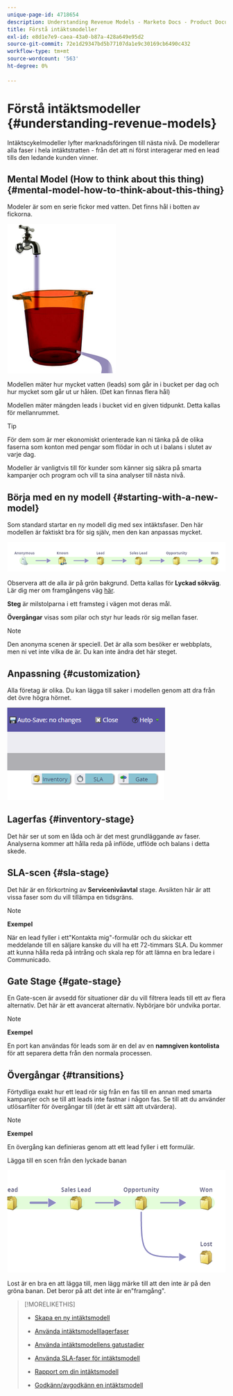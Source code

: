 ```yaml
---
unique-page-id: 4718654
description: Understanding Revenue Models - Marketo Docs - Product Documentation
title: Förstå intäktsmodeller
exl-id: e8d1e7e9-caea-43a0-b87a-428a649e95d2
source-git-commit: 72e1d29347bd5b77107da1e9c30169cb6490c432
workflow-type: tm+mt
source-wordcount: '563'
ht-degree: 0%

---
```


# Förstå intäktsmodeller {#understanding-revenue-models}

Intäktscykelmodeller lyfter marknadsföringen till nästa nivå. De modellerar alla faser i hela intäktstratten - från det att ni först interagerar med en lead tills den ledande kunden vinner.

## Mental Model (How to think about this thing) {#mental-model-how-to-think-about-this-thing}

Modeler är som en serie fickor med vatten. Det finns hål i botten av fickorna.

![](assets/image2015-6-12-10-3a14-3a4.png)

Modellen mäter hur mycket vatten (leads) som går in i bucket per dag och hur mycket som går ut ur hålen. (Det kan finnas flera hål)

Modellen mäter mängden leads i bucket vid en given tidpunkt. Detta kallas för mellanrummet.

>[!TIP]
>
>För dem som är mer ekonomiskt orienterade kan ni tänka på de olika faserna som konton med pengar som flödar in och ut i balans i slutet av varje dag.

Modeller är vanligtvis till för kunder som känner sig säkra på smarta kampanjer och program och vill ta sina analyser till nästa nivå.

## Börja med en ny modell {#starting-with-a-new-model}

Som standard startar en ny modell dig med sex intäktsfaser. Den här modellen är faktiskt bra för sig själv, men den kan anpassas mycket.

![](assets/image2015-6-12-9-3a43-3a11.png)

Observera att de alla är på grön bakgrund. Detta kallas för **Lyckad sökväg**. Lär dig mer om framgångens väg [här](/help/marketo/product-docs/reporting/revenue-cycle-analytics/revenue-cycle-models/understanding-revenue-model-success-path.md).

**Steg** är milstolparna i ett framsteg i vägen mot deras mål.

**Övergångar** visas som pilar och styr hur leads rör sig mellan faser.

>[!NOTE]
>
>Den anonyma scenen är speciell. Det är alla som besöker er webbplats, men ni vet inte vilka de är. Du kan inte ändra det här steget.

## Anpassning {#customization}

Alla företag är olika. Du kan lägga till saker i modellen genom att dra från det övre högra hörnet.

![](assets/image2015-6-12-9-3a45-3a36.png)

## Lagerfas {#inventory-stage}

Det här ser ut som en låda och är det mest grundläggande av faser. Analyserna kommer att hålla reda på inflöde, utflöde och balans i detta skede.

## SLA-scen {#sla-stage}

Det här är en förkortning av **Servicenivåavtal** stage. Avsikten här är att vissa faser som du vill tillämpa en tidsgräns.

>[!NOTE]
>
>**Exempel**
>
>När en lead fyller i ett&quot;Kontakta mig&quot;-formulär och du skickar ett meddelande till en säljare kanske du vill ha ett 72-timmars SLA. Du kommer att kunna hålla reda på intrång och skala rep för att lämna en bra ledare i Communicado.

## Gate Stage {#gate-stage}

En Gate-scen är avsedd för situationer där du vill filtrera leads till ett av flera alternativ. Det här är ett avancerat alternativ. Nybörjare bör undvika portar.

>[!NOTE]
>
>**Exempel**
>
>En port kan användas för leads som är en del av en **namngiven kontolista** för att separera detta från den normala processen.

## Övergångar {#transitions}

Förtydliga exakt hur ett lead rör sig från en fas till en annan med smarta kampanjer och se till att leads inte fastnar i någon fas. Se till att du använder utlösarfilter för övergångar till (det är ett sätt att utvärdera).

>[!NOTE]
>
>**Exempel**
>
>En övergång kan definieras genom att ett lead fyller i ett formulär.

Lägga till en scen från den lyckade banan

![](assets/image2015-6-12-10-3a10-3a26.png)

Lost är en bra en att lägga till, men lägg märke till att den inte är på den gröna banan. Det beror på att det inte är en&quot;framgång&quot;.

>[!MORELIKETHIS]
>
>* [Skapa en ny intäktsmodell](/help/marketo/product-docs/reporting/revenue-cycle-analytics/revenue-cycle-models/create-a-new-revenue-model.md)
>
>* [Använda intäktsmodelllagerfaser](/help/marketo/product-docs/reporting/revenue-cycle-analytics/revenue-cycle-models/using-revenue-model-inventory-stages.md)
>
>* [Använda intäktsmodellens gatustadier](/help/marketo/product-docs/reporting/revenue-cycle-analytics/revenue-cycle-models/using-revenue-model-gate-stages.md)
>
>* [Använda SLA-faser för intäktsmodell](/help/marketo/product-docs/reporting/revenue-cycle-analytics/revenue-cycle-models/using-revenue-model-sla-stages.md)
>
>* [Rapport om din intäktsmodell](/help/marketo/product-docs/reporting/revenue-cycle-analytics/revenue-cycle-models/report-on-your-revenue-model.md)
>
>* [Godkänn/avgodkänn en intäktsmodell](/help/marketo/product-docs/reporting/revenue-cycle-analytics/revenue-cycle-models/approve-unapprove-a-revenue-model.md)

